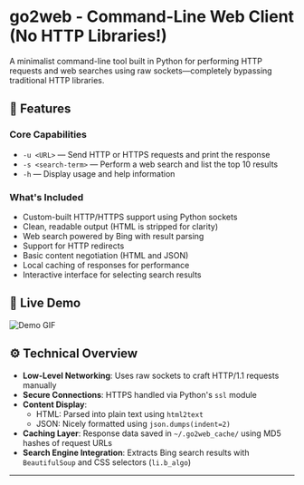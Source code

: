# go2web - Command-Line Web Client (No HTTP Libraries!)

A minimalist command-line tool built in Python for performing HTTP requests and web searches using raw sockets—completely bypassing traditional HTTP libraries.

## 🔧 Features

### Core Capabilities

- `-u <URL>` — Send HTTP or HTTPS requests and print the response
- `-s <search-term>` — Perform a web search and list the top 10 results
- `-h` — Display usage and help information

### What's Included

- Custom-built HTTP/HTTPS support using Python sockets
- Clean, readable output (HTML is stripped for clarity)
- Web search powered by Bing with result parsing
- Support for HTTP redirects
- Basic content negotiation (HTML and JSON)
- Local caching of responses for performance
- Interactive interface for selecting search results

## 🚀 Live Demo

![Demo GIF](go2web/gif.gif)

## ⚙️ Technical Overview

- **Low-Level Networking**: Uses raw sockets to craft HTTP/1.1 requests manually
- **Secure Connections**: HTTPS handled via Python's `ssl` module
- **Content Display**:
  - HTML: Parsed into plain text using `html2text`
  - JSON: Nicely formatted using `json.dumps(indent=2)`
- **Caching Layer**: Response data saved in `~/.go2web_cache/` using MD5 hashes of request URLs
- **Search Engine Integration**: Extracts Bing search results with `BeautifulSoup` and CSS selectors (`li.b_algo`)

---